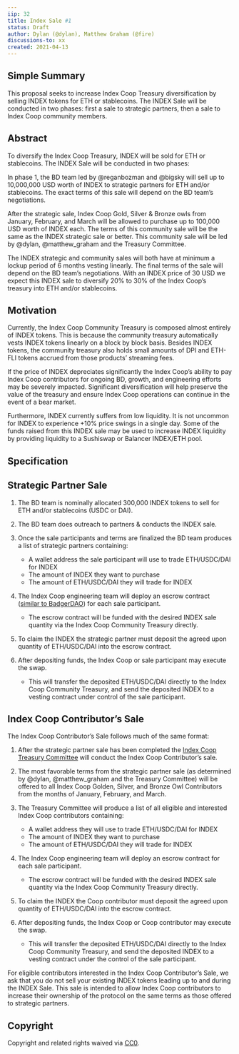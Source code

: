 ```yaml
---
iip: 32
title: Index Sale #1
status: Draft
author: Dylan (@dylan), Matthew Graham (@fire)
discussions-to: xx
created: 2021-04-13
---
```


## Simple Summary

This proposal seeks to increase Index Coop Treasury diversification by selling INDEX tokens for ETH or stablecoins. The INDEX Sale will be conducted in two phases: first a sale to strategic partners, then a sale to Index Coop community members.

## Abstract

To diversify the Index Coop Treasury, INDEX will be sold for ETH or stablecoins. The INDEX Sale will be conducted in two phases:

In phase 1, the BD team led by @reganbozman and @bigsky will sell up to 10,000,000 USD worth of INDEX to strategic partners for ETH and/or stablecoins. The exact terms of this sale will depend on the BD team’s negotiations.

After the strategic sale, Index Coop Gold, Silver & Bronze owls from January, February, and March will be allowed to purchase up to 100,000 USD worth of INDEX each. The terms of this community sale will be the same as the INDEX strategic sale or better. This community sale will be led by @dylan, @matthew_graham and the Treasury Committee.

The INDEX strategic and community sales will both have at minimum a lockup period of 6 months vesting linearly. The final terms of the sale will depend on the BD team’s negotiations. With an INDEX price of 30 USD we expect this INDEX sale to diversify 20% to 30% of the Index Coop’s treasury into ETH and/or stablecoins.

## Motivation

Currently, the Index Coop Community Treasury is composed almost entirely of INDEX tokens. This is because the community treasury automatically vests INDEX tokens linearly on a block by block basis. Besides INDEX tokens, the community treasury also holds small amounts of DPI and ETH-FLI tokens accrued from those products’ streaming fees.

If the price of INDEX depreciates significantly the Index Coop’s ability to pay Index Coop contributors for ongoing BD, growth, and engineering efforts may be severely impacted. Significant diversification will help preserve the value of the treasury and ensure Index Coop operations can continue in the event of a bear market.

Furthermore, INDEX currently suffers from low liquidity. It is not uncommon for INDEX to experience +10% price swings in a single day. Some of the funds raised from this INDEX sale may be used to increase INDEX liquidity by providing liquidity to a Sushiswap or Balancer INDEX/ETH pool.

## Specification

## Strategic Partner Sale

1. The BD team is nominally allocated 300,000 INDEX tokens to sell for ETH and/or stablecoins (USDC or DAI).

1. The BD team does outreach to partners & conducts the INDEX sale.

1. Once the sale participants and terms are finalized the BD team produces a list of strategic partners containing:

   - A wallet address the sale participant will use to trade ETH/USDC/DAI for INDEX
   - The amount of INDEX they want to purchase
   - The amount of ETH/USDC/DAI they will trade for INDEX

1. The Index Coop engineering team will deploy an escrow contract ([similar to BadgerDAO](https://github.com/Badger-Finance/badger-system/blob/develop/contracts/badger-timelock/OtcEscrow.sol)) for each sale participant.

   - The escrow contract will be funded with the desired INDEX sale quantity via the Index Coop Community Treasury directly.

1. To claim the INDEX the strategic partner must deposit the agreed upon quantity of ETH/USDC/DAI into the escrow contract.

1. After depositing funds, the Index Coop or sale participant may execute the swap.

   - This will transfer the deposited ETH/USDC/DAI directly to the Index Coop Community Treasury, and send the deposited INDEX to a vesting contract under control of the sale participant.

## Index Coop Contributor’s Sale

The Index Coop Contributor’s Sale follows much of the same format:

1. After the strategic partner sale has been completed the [Index Coop Treasury Committee](https://gov.indexcoop.com/t/expanding-the-treasury-committee/632) will conduct the Index Coop Contributor’s sale.

1. The most favorable terms from the strategic partner sale (as determined by @dylan, @matthew_graham and the Treasury Committee) will be offered to all Index Coop Golden, Silver, and Bronze Owl Contributors from the months of January, February, and March.

1. The Treasury Committee will produce a list of all eligible and interested Index Coop contributors containing:

   - A wallet address they will use to trade ETH/USDC/DAI for INDEX
   - The amount of INDEX they want to purchase
   - The amount of ETH/USDC/DAI they will trade for INDEX

1. The Index Coop engineering team will deploy an escrow contract for each sale participant.

   - The escrow contract will be funded with the desired INDEX sale quantity via the Index Coop Community Treasury directly.

1. To claim the INDEX the Coop contributor must deposit the agreed upon quantity of ETH/USDC/DAI into the escrow contract.

1. After depositing funds, the Index Coop or Coop contributor may execute the swap.

   - This will transfer the deposited ETH/USDC/DAI directly to the Index Coop Community Treasury, and send the deposited INDEX to a vesting contract under the control of the sale participant.

For eligible contributors interested in the Index Coop Contributor’s Sale, we ask that you do not sell your existing INDEX tokens leading up to and during the INDEX Sale. This sale is intended to allow Index Coop contributors to increase their ownership of the protocol on the same terms as those offered to strategic partners.

## Copyright

Copyright and related rights waived via [CC0](https://creativecommons.org/publicdomain/zero/1.0/).
